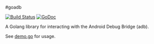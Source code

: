 #goadb

[![Build Status](https://travis-ci.org/zach-klippenstein/goadb.svg?branch=master)](https://travis-ci.org/zach-klippenstein/goadb)
[![GoDoc](https://godoc.org/github.com/hemeda3/goadb?status.svg)](https://godoc.org/github.com/hemeda3/goadb)

A Golang library for interacting with the Android Debug Bridge (adb).

See [demo.go](cmd/demo/demo.go) for usage.
